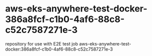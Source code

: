 # aws-eks-anywhere-test-docker-386a8fcf-c1b0-4af6-88c8-c52c7587271e-3
repository for use with E2E test job aws-eks-anywhere-test-docker:386a8fcf-c1b0-4af6-88c8-c52c7587271e-3
